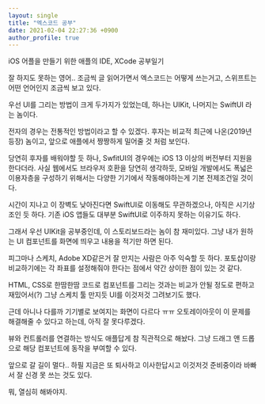 ```yaml
---
layout: single
title: "엑스코드 공부"
date: 2021-02-04 22:27:36 +0900
author_profile: true
---
```


iOS 어플을 만들기 위한 애플의 IDE, XCode 공부일기

잘 하지도 못하는 영어.. 조금씩 글 읽어가면서 엑스코드는 어떻게 쓰는거고, 스위프트는 어떤 언어인지 조금씩 보고 있다.

우선 UI를 그리는 방법이 크게 두가지가 있었는데, 하나는 UIKit, 나머지는 SwiftUI 라는 놈이다.

전자의 경우는 전통적인 방법이라고 할 수 있겠다. 후자는 비교적 최근에 나온(2019년 등장) 놈이고, 앞으로 애플에서 짱짱하게 밀어줄 것 처럼 보인다.

당연히 후자를 배워야할 듯 하나, SwfitUI의 경우에는 iOS 13 이상의 버전부터 지원을 한다더라. 사실 웹에서도 브라우저 호환을 당연히 생각하듯, 모바일 개발에서도 폭넓은 이용자층을 구성하기 위해서는 다양한 기기에서 작동해야하는게 기본 전제조건일 것이다.

시간이 지나고 이 장벽도 낮아진다면 SwiftUI로 이동해도 무관하겠으나, 아직은 시기상조인 듯 하다. 기존 iOS 앱들도 대부분 SwiftUI로 이주하지 못하는 이유기도 하다.

그래서 우선 UIKit을 공부중인데, 이 스토리보드라는 놈이 참 재미있다. 그냥 내가 원하는 UI 컴포넌트를 화면에 띄우고 내용을 적기만 하면 된다.

피그마나 스케치, Adobe XD같은거 잘 만지는 사람은 아주 익숙할 듯 하다. 포토샵이랑 비교하기에는 각 좌표를 설정해줘야 한다는 점에서 약간 상이한 점이 있는 것 같다.

HTML, CSS로 한땀한땀 코드로 컴포넌트를 그리는 것과는 비교가 안될 정도로 편하고 재밌어서(?) 그냥 스케치 툴 만지듯 UI를 이것저것 그려보기도 했다.

근데 아니나 다를까 기기별로 보여지는 화면이 다르다 ㅠㅠ 오토레이아웃이 이 문제를 해결해줄 수 있다고 하는데, 아직 잘 못다루겠다.

뷰와 컨트롤러를 연결하는 방식도 애플답게 참 직관적으로 해놨다. 그냥 드래그 앤 드롭으로 해당 컴포넌트에 동작을 부여할 수 있다.

앞으로 갈 길이 멀다.. 하필 지금은 또 퇴사하고 이사한답시고 이것저것 준비중이라 바빠서 잘 신경 못 쓰는 것도 있다.

뭐, 열심히 해봐야지.
